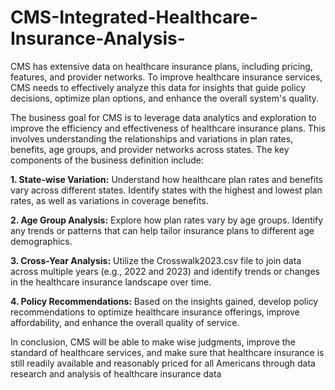 # CMS-Integrated-Healthcare-Insurance-Analysis-
CMS has extensive data on healthcare insurance plans, including pricing, features, and provider networks. To improve healthcare insurance services, CMS needs to effectively analyze this data for insights that guide policy decisions, optimize plan options, and enhance the overall system's quality.

 The business goal for CMS is to leverage data analytics and exploration to improve the
 efficiency and effectiveness of healthcare insurance plans. This involves understanding
 the relationships and variations in plan rates, benefits, age groups, and provider
 networks across states. 
 The key components of the business definition include:
 
**1. State-wise Variation:** Understand how healthcare plan rates and benefits vary
 across different states. Identify states with the highest and lowest plan rates, as
 well as variations in coverage benefits.
 
**2. Age Group Analysis:** Explore how plan rates vary by age groups. Identify any
 trends or patterns that can help tailor insurance plans to different age
 demographics.
 
 **3. Cross-Year Analysis:** Utilize the Crosswalk2023.csv file to join data across
 multiple years (e.g., 2022 and 2023) and identify trends or changes in the
 healthcare insurance landscape over time.
 
**4. Policy Recommendations:** Based on the insights gained, develop policy
 recommendations to optimize healthcare insurance offerings, improve
 affordability, and enhance the overall quality of service.
 
 In conclusion, CMS will be able to make wise judgments, improve the standard of
 healthcare services, and make sure that healthcare insurance is still readily available
 and reasonably priced for all Americans through data research and analysis of
 healthcare insurance data
